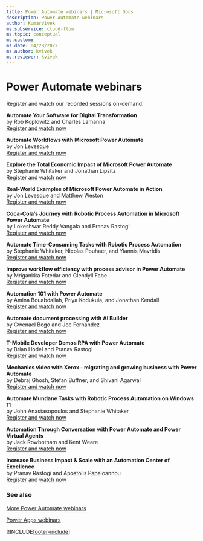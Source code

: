 ```yaml
---
title: Power Automate webinars | Microsoft Docs
description: Power Automate webinars
author: KumarVivek
ms.subservice: cloud-flow
ms.topic: conceptual
ms.custom: 
ms.date: 04/28/2022
ms.author: kvivek
ms.reviewer: kvivek
---
```

# Power Automate webinars

Register and watch our recorded sessions on-demand.

**Automate Your Software for Digital Transformation**  
by Rob Koplowitz and Charles Lamanna  
[Register and watch now](https://info.microsoft.com/ww-Landing-Automate-Your-Software-for-Digital-Transformation.html?Lcid=EN-US)

**Automate Workflows with Microsoft Power Automate**  
by Jon Levesque  
[Register and watch now](https://info.microsoft.com/ww-Landing-Automate-Your-Workflow-with-Microsoft-Flow.html?LCID=EN-US)

**Explore the Total Economic Impact of Microsoft Power Automate**  
by Stephanie Whitaker and Jonathan Lipsitz  
[Register and watch now](https://info.microsoft.com/ww-landing-Explore-the-Total-Economic-Impact-of-Microsoft-Power-Automate.html?Lcid=EN-US)

**Real-World Examples of Microsoft Power Automate in Action**  
by Jon Levesque and Matthew Weston<br/>
[Register and watch now](https://info.microsoft.com/ww-Landing-Real-World-Examples-of-Microsoft-Power-Automate-in-Action.html?LCID=EN-US)

**Coca-Cola’s Journey with Robotic Process Automation in Microsoft Power Automate**  
by Lokeshwar Reddy Vangala and Pranav Rastogi<br/>
[Register and watch now](https://info.microsoft.com/ww-Landing-Coca-ColasJourneywithRPA.html?LCID=EN-US)

**Automate Time-Consuming Tasks with Robotic Process Automation**  
by Stephanie Whitaker, Nicolas Pouhaer, and Yiannis Mavridis<br/>
[Register and watch now](https://info.microsoft.com/ww-Landing-AutomateTimeConsumingTaskswithRPA.html?LCID=EN-US)

**Improve workflow efficiency with process advisor in Power Automate**  
by Mrigankka Fotedar and Glendyll Fabe<br/>
[Register and watch now](https://info.microsoft.com/ww-Landing-Workflow-Process-advisor-PowerAutomate.html?LCID=EN-US)

**Automation 101 with Power Automate**  
by Amina Bouabdallah, Priya Kodukula, and Jonathan Kendall<br/>
[Register and watch now](https://info.microsoft.com/ww-landing-automation101powerautomate.html?LCID=EN-US)

**Automate document processing with AI Builder**  
by Gwenael Bego and Joe Fernandez<br/>
[Register and watch now](https://info.microsoft.com/ww-landing-documentprocessingaibuilder.html?LCID=EN-US)

**T-Mobile Developer Demos RPA with Power Automate**  
by Brian Hodel and Pranav Rastogi<br/>
[Register and watch now](https://info.microsoft.com/ww-landing-tmobiledevrpapowerautomate.html?LCID=EN-US)

**Mechanics video with Xerox - migrating and growing business with Power Automate**  
by Debraj Ghosh, Stefan Buffner, and Shivani Agarwal<br/>
[Register and watch now](https://info.microsoft.com/ww-landing-smbsprocessxeroxpowerauto.html?lcid=en-us)

**Automate Mundane Tasks with Robotic Process Automation on Windows 11**  
by John Anastasopoulos and Stephanie Whitaker<br/>
[Register and watch now](https://info.microsoft.com/ww-landing-How-to-use-Power-Automate-in-Windows-11.html?lcid=en-us)

**Automation Through Conversation with Power Automate and Power Virtual Agents**  
by Jack Rowbotham and Kent Weare<br/>
[Register and watch now](https://info.microsoft.com/ww-landing-automateconversevirtualagents.html?lcid=en-us)

**Increase Business Impact & Scale with an Automation Center of Excellence**  
by Pranav Rastogi and Apostolis Papaioannou<br/>
[Register and watch now](https://info.microsoft.com/ww-landing-businesscenterexcellencerpa.html?lcid=en-us)


### See also

[More Power Automate webinars](https://flow.microsoft.com/en-us/blog/category/webinars/)

[Power Apps webinars](/powerapps/webinars)


[!INCLUDE[footer-include](includes/footer-banner.md)]
